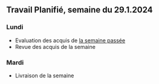## Travail Planifié, semaine du 29.1.2024

### Lundi 

- Evaluation des acquis de [la semaine passée](2024-04.md)
- Revue des acquis de la semaine

### Mardi 

- Livraison de la semaine